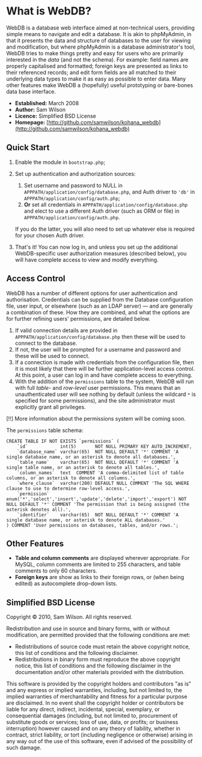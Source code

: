 # What is WebDB?

WebDB is a database web interface aimed at non-technical users, providing simple
means to navigate and edit a database.  It is akin to phpMyAdmin, in that it
presents the data and structure of databases to the user for viewing and
modification, but where phpMyAdmin is a database administrator's tool, WebDB
tries to make things pretty and easy for users who are primarily interested in
the *data* (and not the schema).  For example: field names are properly
capitalised and formatted; foreign keys are presented as links to their referenced
records; and edit form fields are all matched to their underlying data types to
make it as easy as possible to enter data.  Many other features make WebDB a
(hopefully) useful prototyping or bare-bones data base interface.

* **Established:** March 2008
* **Author:** Sam Wilson
* **Licence:** Simplified BSD License
* **Homepage:** [http://github.com/samwilson/kohana_webdb](http://github.com/samwilson/kohana_webdb)

## Quick Start

1. Enable the module in `bootstrap.php`;
2. Set up authentication and authorization sources:
   1. Set username and password to NULL in `APPPATH/application/config/database.php`,
      and Auth driver to `'db'` in `APPPATH/application/config/auth.php`;
   2. **Or** set all credentials in `APPPATH/application/config/database.php`
      and elect to use a different Auth driver (such as ORM or file) in
      `APPPATH/application/config/auth.php`.

   If you do the latter, you will also need to set up whatever else is required
   for your chosen Auth driver.
3. That's it!  You can now log in, and unless you set up the additional
   WebDB-specific user authorization measures (described below), you will have
   complete access to view and modify everything.

## Access Control

WebDB has a number of different options for user authentication and
authorisation.  Credentials can be supplied from the Database configuration
file, user input, or elsewhere (such as an LDAP server) — and are generally a
combination of these.  How they are combined, and what the options are for
further refining users' permissions, are detailed below.

1. If valid connection details are provided in
   `APPPATH/application/config/database.php` then these will be used to connect
   to the database.
2. If not, the user will be prompted for a username and password and these will
   be used to connect.
3. If a connection is made with credentials from the configuration file, then it
   is most likely that there will be further application-level access control.
   At this point, a user can log in and have complete access to everything.
4. With the addition of the `permissions` table to the system, WebDB
   will run with full *table-* and *row-level* user permissions.  This means
   that an unauthenticated user will see nothing by default (unless the wildcard
  `*` is specified for some permissions), and the site administrator must
   explicitly grant all privileges.

[!!] More information about the permissions system will be coming soon.

The `permissions` table schema:

    CREATE TABLE IF NOT EXISTS `permissions` (
        `id`            int(5)       NOT NULL PRIMARY KEY AUTO_INCREMENT,
        `database_name` varchar(65)  NOT NULL DEFAULT '*' COMMENT 'A single database name, or an asterisk to denote all databases.',
        `table_name`    varchar(65)  NOT NULL DEFAULT '*' COMMENT 'A single table name, or an asterisk to denote all tables.',
        `column_names`  text  COMMENT 'A comma-delimited list of table columns, or an asterisk to denote all columns.',
        `where_clause`  varchar(200) DEFAULT NULL COMMENT 'The SQL WHERE clause to use to determine row-level access.',
        `permission`    enum('*','select','insert','update','delete','import','export') NOT NULL DEFAULT '*' COMMENT 'The permission that is being assigned (the asterisk denotes all).',
        `identifier`    varchar(65)  NOT NULL DEFAULT '*' COMMENT 'A single database name, or asterisk to denote ALL databases.'
    ) COMMENT 'User permissions on databases, tables, and/or rows.';

## Other Features

* **Table and column comments** are displayed wherever appropriate.  For MySQL,
  column comments are limited to 255 characters, and table comments to only 60
  characters.
* **Foreign keys** are show as links to their foreign rows, or (when being edited)
  as autocomplete drop-down lists.

## Simplified BSD License

Copyright &copy; 2010, Sam Wilson.  All rights reserved.

Redistribution and use in source and binary forms, with or without modification,
are permitted provided that the following conditions are met:

* Redistributions of source code must retain the above copyright notice, this
  list of conditions and the following disclaimer.
* Redistributions in binary form must reproduce the above copyright notice, this
  list of conditions and the following disclaimer in the documentation and/or
  other materials provided with the distribution.

This software is provided by the copyright holders and contributors "as is" and
any express or implied warranties, including, but not limited to, the implied
warranties of merchantability and fitness for a particular purpose are
disclaimed. In no event shall the copyright holder or contributors be liable for
any direct, indirect, incidental, special, exemplary, or consequential damages
(including, but not limited to, procurement of substitute goods or services;
loss of use, data, or profits; or business interruption) however caused and on
any theory of liability, whether in contract, strict liability, or tort
(including negligence or otherwise) arising in any way out of the use of this
software, even if advised of the possibility of such damage.